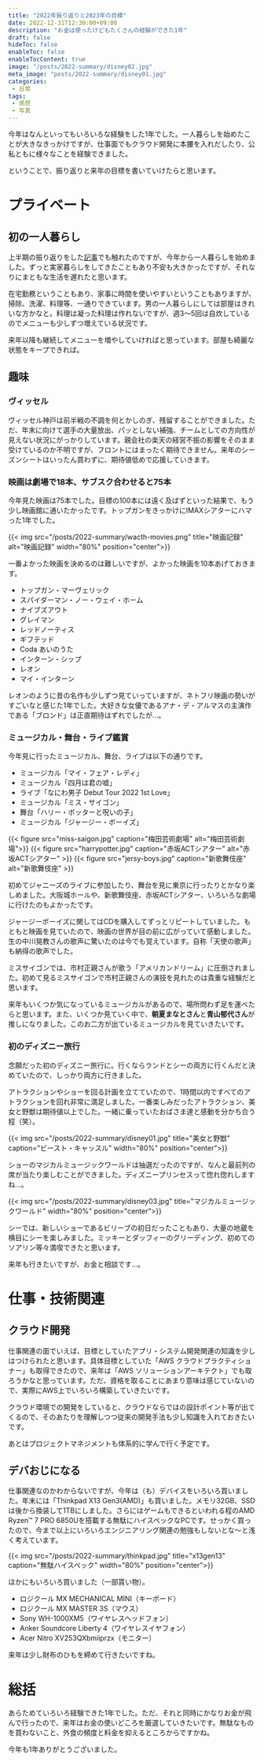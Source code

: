 ```yaml
---
title: "2022年振り返りと2023年の目標"
date: 2022-12-31T12:30:00+09:00
description: "お金は使ったけどもたくさんの経験ができた1年"
draft: false
hideToc: false
enableToc: false
enableTocContent: true
image: "/posts/2022-summary/disney02.jpg"
meta_image: "posts/2022-summary/disney01.jpg"
categories:
 - 日常
tags:
 - 感想
 - 写真
---
```



今年はなんといってもいろいろな経験をした1年でした。一人暮らしを始めたことが大きなきっかけですが、仕事面でもクラウド開発に本腰を入れだしたり、公私ともに様々なことを経験できました。

ということで、振り返りと来年の目標を書いていけたらと思います。

# プライベート

## 初の一人暮らし

上半期の振り返りをした[記事](/posts/2021-summary/)でも触れたのですが、今年から一人暮らしを始めました。ずっと実家暮らしをしてきたこともあり不安も大きかったですが、それなりにまともな生活を遅れたと思います。

在宅勤務ということもあり、家事に時間を使いやすいということもありますが、掃除、洗濯、料理等、一通りできています。男の一人暮らしにしては部屋はきれいな方かなと。料理は凝った料理は作れないですが、週3～5回は自炊しているのでメニューも少しずつ増えている状況です。

来年以降も継続してメニューを増やしていければと思っています。部屋も綺麗な状態をキープできれば。

## 趣味

### ヴィッセル

ヴィッセル神戸は前半戦の不調を何とかしのぎ、残留することができました。ただ、年末に向けて選手の大量放出、パッとしない補強、チームとしての方向性が見えない状況にがっかりしています。親会社の楽天の経営不振の影響をそのまま受けているのか不明ですが、フロントにはまったく期待できません。来年のシーズンシートはいったん買わずに、期待値低めで応援していきます。

### 映画は劇場で18本、サブスク合わせると75本

今年見た映画は75本でした。目標の100本には遠く及ばずといった結果で、もう少し映画館に通いたかったです。トップガンをきっかけにIMAXシアターにハマった1年でした。

{{< img src="/posts/2022-summary/wacth-movies.png" title="映画記録" alt="映画記録" width="80%" position="center">}}

一番よかった映画を決めるのは難しいですが、よかった映画を10本あげておきます。

- トップガン・マーヴェリック
- スパイダーマン・ノー・ウェイ・ホーム
- ナイブズアウト
- グレイマン
- レッドノーティス
- ギフテッド
- Coda あいのうた
- インターン・シップ
- レオン
- マイ・インターン

レオンのように昔の名作も少しずつ見ていっていますが、ネトフリ映画の勢いがすごいなと感じた1年でした。大好きな女優であるアナ・デ・アルマスの主演作である「ブロンド」は正直期待はずれでしたが...。

### ミュージカル・舞台・ライブ鑑賞

今年見に行ったミュージカル、舞台、ライブは以下の通りです。

- ミュージカル「マイ・フェア・レディ」
- ミュージカル「四月は君の嘘」
- ライブ「なにわ男子 Debut Tour 2022 1st Love」
- ミュージカル「ミス・サイゴン」
- 舞台「ハリー・ポッターと呪いの子」
- ミュージカル「ジャージー・ボーイズ」

<div class="in_gallery">
{{< figure src="miss-saigon.jpg" caption="梅田芸術劇場" alt="梅田芸術劇場">}}
{{< figure src="harrypotter.jpg" caption="赤坂ACTシアター" alt="赤坂ACTシアター" >}}
{{< figure src="jersy-boys.jpg" caption="新歌舞伎座" alt="新歌舞伎座" >}}
</div>

初めてジャニーズのライブに参加したり、舞台を見に東京に行ったりとかなり楽しめました。大阪城ホールや、新歌舞伎座、赤坂ACTシアター、いろいろな劇場に行けたのもよかったです。

ジャージーボーイズに関してはCDを購入してずっとリピートしていました。もともと映画を見ていたので、映画の世界が目の前に広がっていて感動しました。生の中川晃教さんの歌声に驚いたのは今でも覚えています。自称「天使の歌声」も納得の歌声でした。

ミスサイゴンでは、市村正親さんが歌う「アメリカンドリーム」に圧倒されました。初めて見るミスサイゴンで市村正親さんの演技を見れたのは貴重な経験だと思います。

来年もいくつか気になっているミュージカルがあるので、場所問わず足を運べたらと思います。また、いくつか見ていく中で、**朝夏まなとさん**と**青山郁代さん**が推しになりました。このお二方が出ているミュージカルを見ていきたいです。

### 初のディズニー旅行

念願だった初のディズニー旅行に。行くならランドとシーの両方に行くんだと決めていたので、しっかり両方に行きました。

アトラクションやショーを回る計画を立てていたので、1時間以内ですべてのアトラクションを回れ非常に満足しました。一番楽しみだったアトラクション、美女と野獣は期待値以上でした。一緒に乗っていたおばさま達と感動を分かち合う程（笑）。

{{< img src="/posts/2022-summary/disney01.jpg" title="美女と野獣" caption="ビースト・キャッスル" width="80%" position="center">}}

ショーのマジカルミュージックワールドは抽選だったのですが、なんと最前列の席が当たり楽しむことができました。ディズニープリンセスって惚れ惚れしますね...。

{{< img src="/posts/2022-summary/disney03.jpg" title="マジカルミュージックワールド" width="80%" position="center">}}

シーでは、新しいショーであるビリーブの初日だったこともあり、大量の地蔵を横目にシーを楽しみました。ミッキーとダッフィーのグリーディング、初めてのソアリン等々満喫できたと思います。

来年も行きたいですが、お金と相談です...。

# 仕事・技術関連

## クラウド開発

仕事関連の面でいえば、目標としていたアプリ・システム開発関連の知識を少しはつけられたと思います。具体目標としていた「AWS クラウドプラクティショナー」も取得できたので、来年は「AWS ソリューションアーキテクト」でも取ろうかなと思っています。ただ、資格を取ることにあまり意味は感じていないので、実際にAWS上でいろいろ構築していきたいです。

クラウド環境での開発をしていると、クラウドならではの設計ポイント等が出てくるので、そのあたりを理解しつつ従来の開発手法も少し知識を入れておきたいです。

あとはプロジェクトマネジメントも体系的に学んで行く予定です。

## デバおじになる

仕事関連なのかわからないですが、今年は（も）デバイスをいろいろ買いました。年末には「Thinkpad X13 Gen3(AMD)」も買いました。メモリ32GB、SSDは後から換装して1TBにしました。さらにはゲームもできるといわれる程のAMD Ryzen™ 7 PRO 6850Uを搭載する無駄にハイスペックなPCです。せっかく買ったので、今まで以上にいろいろエンジニアリング関連の勉強もしないとな～と浅く考えています。

{{< img src="/posts/2022-summary/thinkpad.jpg" title="x13gen13" caption="無駄ハイスペック" width="80%" position="center">}}

ほかにもいろいろ買いました（一部貰い物）。

- ロジクール MX MECHANICAL MINI（キーボード）
- ロジクール MX MASTER 3S（マウス）
- Sony WH-1000XM5（ワイヤレスヘッドフォン）
- Anker Soundcore Liberty 4（ワイヤレスイヤフォン）
- Acer Nitro XV253QXbmiiprzx（モニター）

来年は少し財布のひもを締めて行きたいですね。

# 総括

あらためていろいろ経験できた1年でした。ただ、それと同時にかなりお金が飛んで行ったので、来年はお金の使いどころを厳選していきたいです。無駄なものを買わないこと、外食の頻度と料金を抑えるところからですかね。

今年も1年ありがとうございました。